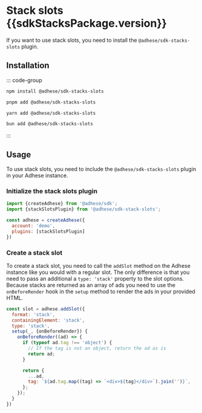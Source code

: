 <script setup>
import sdkStacksPackage from '../../packages/sdk-stack-slots/package.json';
</script>

# Stack slots <Badge>{{sdkStacksPackage.version}}</Badge>

If you want to use stack slots, you need to install the `@adhese/sdk-stacks-slots` plugin.

## Installation
::: code-group
```bash [npm]
npm install @adhese/sdk-stacks-slots
```
```bash [pnpm]
pnpm add @adhese/sdk-stacks-slots
```
```bash [yarn]
yarn add @adhese/sdk-stacks-slots
```
```bash [bun]
bun add @adhese/sdk-stacks-slots
```
:::

## Usage
To use stack slots, you need to include the `@adhese/sdk-stacks-slots` plugin in your Adhese instance.

### Initialize the stack slots plugin
```js
import {createAdhese} from '@adhese/sdk';
import {stackSlotsPlugin} from '@adhese/sdk-stack-slots';

const adhese = createAdhese({
  account: 'demo',
  plugins: [stackSlotsPlugin]
})
```

### Create a stack slot
To create a stack slot, you need to call the `addSlot` method on the Adhese instance like you would with a regular slot.
The only difference is that you need to pass an additional a `type: 'stack'` property to the slot options. Because
stacks are returned as an array of ads you need to use the `onBeforeRender` hook in the `setup` method to render the
ads in your provided HTML.

```js
const slot = adhese.addSlot({
  format: 'stack',
  containingElement: 'stack',
  type: 'stack',
  setup(_, {onBeforeRender}) {
    onBeforeRender((ad) => {
      if (typeof ad.tag !== 'object') {
        // If the tag is not an object, return the ad as is
        return ad;
      }

      return {
        ...ad,
        tag: `${ad.tag.map((tag) => `<div>${tag}</div>`).join('')}`,
      };
    });
  }
})
```
